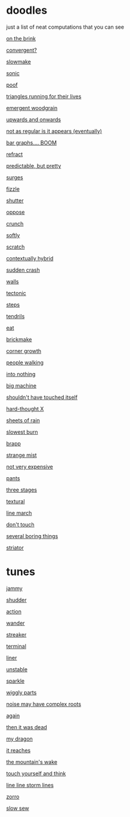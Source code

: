 doodles
=======

just a list of neat computations that you can see

[on the brink](http://maximecb.github.io/Turing-Drawings/#2,5,1,3,1,1,1,2,1,3,0,1,2,0,0,3,1,1,1,3,1,4,0,0,4,3,1,4,3,0,4,0)

[convergent?](http://maximecb.github.io/Turing-Drawings/#2,5,1,2,2,1,4,1,1,3,1,1,4,0,1,2,1,0,3,0,0,4,1,0,4,1,1,4,2,0,2,2)

[slowmake](http://maximecb.github.io/Turing-Drawings/#2,5,1,4,3,1,1,1,1,4,3,1,3,0,1,4,3,1,1,3,1,3,1,1,2,0,1,2,0,1,4,0)

[sonic](http://maximecb.github.io/Turing-Drawings/#2,5,0,1,1,0,2,3,1,2,3,1,4,2,1,2,3,1,3,2,1,3,3,1,4,2,0,3,1,0,1,0)

[poof](http://maximecb.github.io/Turing-Drawings/#4,3,3,1,2,0,2,1,3,2,2,0,1,2,3,2,1,2,1,2,3,2,1,0,1,2,0,1,1,2,1,1,3,2,3,2,1,1)

[triangles running for their lives](http://maximecb.github.io/Turing-Drawings/#4,3,1,1,3,0,2,1,1,2,3,2,2,1,2,1,2,3,2,0,3,1,0,2,2,3,1,2,3,0,2,3,2,1,0,2,1,2)

[emergent woodgrain](http://maximecb.github.io/Turing-Drawings/#4,3,3,1,0,0,1,0,0,1,0,2,2,2,3,2,0,0,1,0,2,1,3,0,2,2,0,2,1,0,1,3,2,1,3,3,1,1)

[upwards and onwards](http://maximecb.github.io/Turing-Drawings/#4,3,3,1,3,0,1,2,2,1,3,0,1,0,3,1,1,0,2,2,2,2,2,0,2,2,0,1,0,0,1,0,1,1,2,1,2,0)

[not as regular is it appears (eventually)](http://maximecb.github.io/Turing-Drawings/#4,3,2,2,2,0,1,3,0,1,2,2,2,2,0,1,2,1,1,0,0,2,2,1,2,0,3,2,3,3,1,2,2,1,0,1,1,0)

[bar graphs.... BOOM](http://maximecb.github.io/Turing-Drawings/#4,3,2,1,2,0,2,3,3,1,1,1,2,1,0,2,3,1,2,1,2,2,0,3,2,3,1,1,0,1,1,2,1,2,0,1,2,0)

[refract](http://maximecb.github.io/Turing-Drawings/#4,3,1,2,0,2,1,2,0,1,3,2,1,2,2,2,1,2,2,2,2,1,1,3,1,0,3,2,2,3,1,1,0,1,2,2,2,0)

[predictable, but pretty](http://maximecb.github.io/Turing-Drawings/#4,3,2,1,2,3,1,0,1,1,0,0,2,3,0,1,0,1,2,3,2,2,3,2,2,1,3,1,1,2,1,1,1,2,3,3,1,1)

[surges](http://maximecb.github.io/Turing-Drawings/#4,3,0,2,0,3,2,1,2,2,2,0,2,2,1,1,3,3,1,1,2,2,0,2,2,1,1,2,0,3,2,2,0,1,3,3,1,3)

[fizzle](http://maximecb.github.io/Turing-Drawings/#9,3,4,2,2,4,2,3,7,1,3,7,2,1,5,1,1,6,2,0,4,2,3,3,1,3,6,2,2,3,2,1,1,2,0,4,1,2,1,1,1,2,1,0,8,2,3,3,2,2,5,2,0,3,1,0,7,1,3,5,2,1,1,2,2,0,1,3,8,1,2,2,2,1,4,1,2,5,2,2,1,1,1)

[shutter](http://maximecb.github.io/Turing-Drawings/#9,3,4,1,1,2,1,3,7,2,3,5,1,3,5,2,3,7,1,1,4,1,3,6,1,3,5,1,1,1,1,0,3,1,2,6,1,0,6,1,2,2,1,2,5,1,1,6,1,1,4,1,0,7,2,2,3,2,1,4,2,2,8,1,1,5,2,1,0,2,1,8,1,0,7,1,0,7,1,0,4,1,3)

[oppose](http://maximecb.github.io/Turing-Drawings/#2,5,0,3,3,0,2,2,0,3,3,1,1,3,1,4,0,0,3,1,0,2,3,0,2,0,0,1,2,0,2,0)

[crunch](http://maximecb.github.io/Turing-Drawings/#2,5,1,2,1,0,3,0,1,4,0,1,3,1,0,2,1,1,3,1,0,4,0,0,4,2,1,3,0,1,2,0)

[softly](http://maximecb.github.io/Turing-Drawings/#5,5,2,2,1,0,1,2,3,2,2,2,4,1,2,3,1,1,2,3,1,3,1,0,3,2,3,1,0,2,2,3,0,2,3,1,1,2,3,4,0,1,2,2,1,2,3,4,3,0,3,1,2,1,2,0,4,1,2,2,3,2,3,2,0,2,3,2,4,2,1,2,2,0,2,4,3)

[scratch](http://maximecb.github.io/Turing-Drawings/#5,5,3,4,1,1,1,3,1,3,0,0,3,1,2,3,0,4,3,0,3,2,1,3,2,2,0,4,3,3,4,1,2,2,2,4,4,1,2,2,1,2,4,0,1,3,1,1,2,2,1,4,0,2,1,3,0,3,0,1,1,0,2,2,3,0,4,3,4,2,1,1,1,2,1,1,0)

[contextually hybrid](http://maximecb.github.io/Turing-Drawings/#5,5,2,2,1,3,1,2,3,1,0,3,4,2,1,2,0,2,1,0,4,3,0,1,4,3,3,4,3,4,1,1,2,2,0,3,3,3,2,2,1,2,2,2,0,3,2,2,2,3,0,2,2,0,4,2,0,2,1,1,4,1,4,3,0,4,3,1,2,3,3,0,4,0,3,2,3)

[sudden crash](http://maximecb.github.io/Turing-Drawings/#5,3,2,2,2,1,2,2,0,1,3,3,2,3,3,2,0,0,2,1,2,2,3,1,2,0,3,2,3,0,1,0,3,2,2,0,1,3,4,2,3,4,2,3,4,1,2)

[walls](http://maximecb.github.io/Turing-Drawings/#5,3,0,2,3,0,1,3,0,1,1,2,2,2,0,1,1,4,1,3,3,2,2,3,2,1,2,1,2,0,2,2,1,2,2,4,1,2,0,2,3,0,1,3,1,1,3)

[tectonic](http://maximecb.github.io/Turing-Drawings/#5,3,2,1,0,0,1,2,3,1,1,3,1,1,1,2,3,0,2,2,4,2,1,3,1,1,1,1,3,2,1,2,3,2,3,1,2,0,1,2,0,2,1,0,0,1,3)

[steps](http://maximecb.github.io/Turing-Drawings/#5,3,4,1,2,4,1,2,1,2,3,3,2,3,4,2,2,2,2,3,4,1,0,3,1,0,2,1,3,2,2,1,4,2,2,3,1,1,4,2,3,3,2,2,4,1,3)

[tendrils](http://maximecb.github.io/Turing-Drawings/#5,3,4,2,1,0,1,2,2,1,0,0,2,1,0,1,3,2,1,3,2,1,3,3,2,3,2,1,3,3,2,3,0,2,2,3,1,0,4,2,1,0,1,2,3,2,2)

[eat](http://maximecb.github.io/Turing-Drawings/#5,3,3,2,3,4,1,3,4,1,0,0,1,0,2,2,3,3,2,2,4,1,0,3,2,2,4,1,0,2,1,1,2,2,2,0,1,1,3,1,1,2,1,0,2,1,1)

[brickmake](http://maximecb.github.io/Turing-Drawings/#5,3,0,2,0,4,1,2,4,2,3,2,1,3,0,1,1,2,1,0,3,1,2,1,2,0,2,1,3,0,1,3,4,1,3,4,1,1,3,1,1,1,1,3,0,1,3)

[corner growth](http://maximecb.github.io/Turing-Drawings/#5,3,0,1,3,0,2,2,0,1,3,0,1,0,2,2,3,2,2,2,4,1,3,0,1,3,2,1,2,1,2,1,1,2,3,0,2,3,1,2,3,1,2,0,1,1,0)

[people walking](http://maximecb.github.io/Turing-Drawings/#5,3,2,2,0,3,2,1,4,2,3,0,2,0,2,1,2,2,1,1,4,2,3,2,1,2,2,2,1,4,2,0,2,1,0,1,2,3,3,1,2,3,2,0,1,1,0)

[into nothing](http://maximecb.github.io/Turing-Drawings/#5,3,1,1,1,2,2,1,0,2,3,0,1,2,3,1,0,0,2,1,4,2,0,3,1,2,3,2,0,3,1,2,2,2,1,1,1,1,3,1,2,1,1,1,4,2,1)

[big machine](http://maximecb.github.io/Turing-Drawings/#5,3,2,2,2,0,2,2,0,1,0,2,1,1,2,2,2,4,1,0,1,1,3,3,2,0,1,2,0,1,2,3,2,1,3,4,2,2,4,1,3,2,1,1,2,2,1)

[shouldn't have touched itself](http://maximecb.github.io/Turing-Drawings/#8,3,6,1,0,3,1,0,6,1,0,0,1,3,4,1,1,2,2,1,7,2,1,3,1,2,2,1,2,2,2,2,1,2,3,2,1,0,7,2,2,0,1,1,3,2,0,1,1,3,0,1,2,0,1,3,0,2,0,1,1,0,6,2,3,7,1,2,3,1,2,5,2,0)

[hard-thought X](http://maximecb.github.io/Turing-Drawings/#8,3,1,1,0,4,1,2,7,1,1,4,2,1,1,1,2,7,2,2,4,2,3,5,2,0,5,2,0,4,1,2,2,1,3,7,2,0,1,2,0,2,2,0,2,1,3,1,2,2,6,1,0,2,2,2,0,1,3,0,2,1,3,1,2,5,2,1,7,1,0,6,2,0)

[sheets of rain](http://maximecb.github.io/Turing-Drawings/#8,3,0,2,2,7,2,1,6,2,3,4,1,0,6,1,2,5,2,0,2,1,0,5,1,1,4,1,3,6,1,0,0,1,0,5,2,1,0,2,0,6,1,3,7,2,0,0,2,1,7,1,0,7,1,1,0,2,3,2,2,1,5,2,3,2,1,0,6,2,1,0,2,1)

[slowest burn](http://maximecb.github.io/Turing-Drawings/#8,3,4,2,2,1,1,2,4,1,1,2,1,2,3,1,3,6,2,3,0,1,1,0,2,0,5,1,2,6,1,3,0,1,0,7,1,2,3,2,2,6,2,0,4,1,1,2,1,3,7,2,2,0,2,0,0,2,1,5,2,3,6,1,1,5,2,3,6,2,3,3,1,3)

[brapp](http://maximecb.github.io/Turing-Drawings/#5,3,4,2,0,4,2,0,0,2,3,1,2,2,0,2,1,0,1,0,3,1,3,2,1,0,0,2,3,3,2,2,4,1,0,4,2,2,0,2,3,4,2,0,2,2,3)

[strange mist](http://maximecb.github.io/Turing-Drawings/#5,3,2,1,0,2,2,3,3,1,0,2,1,3,1,2,3,0,2,0,2,1,1,0,2,3,2,1,2,2,1,3,3,2,3,2,1,2,3,1,1,3,2,3,4,2,3)

[not very expensive](http://maximecb.github.io/Turing-Drawings/#5,3,4,2,1,3,1,1,1,2,1,3,2,3,3,2,1,1,2,2,3,1,3,1,1,1,3,2,2,0,2,3,2,1,0,1,1,3,1,2,1,2,2,1,3,2,3)

[pants](http://maximecb.github.io/Turing-Drawings/#5,3,1,2,2,3,1,1,3,1,0,4,2,0,1,2,1,1,2,2,1,2,2,3,1,3,1,2,1,0,1,3,0,1,3,3,1,0,2,2,2,2,1,1,0,2,3)

[three stages](http://maximecb.github.io/Turing-Drawings/#5,3,3,2,0,4,1,3,0,1,0,1,1,3,2,1,1,4,1,1,3,1,3,1,2,1,2,1,0,2,2,2,0,2,3,1,2,3,2,1,0,1,1,2,4,1,2)

[textural](http://maximecb.github.io/Turing-Drawings/#5,3,1,1,0,2,2,2,4,1,1,2,2,0,2,2,2,4,2,0,2,2,1,1,1,2,0,2,0,3,1,1,3,1,3,0,2,2,0,1,1,3,2,1,2,2,2)

[line march](http://maximecb.github.io/Turing-Drawings/#5,3,2,2,2,4,2,1,2,1,0,2,2,3,4,1,0,0,2,2,0,2,2,1,1,0,2,2,3,0,1,2,1,1,0,2,2,2,0,2,1,4,1,3,2,1,3)

[don't touch](http://maximecb.github.io/Turing-Drawings/#2,10,1,6,0,1,4,0,0,2,1,1,9,3,1,6,3,1,3,1,0,8,0,1,4,0,1,2,1,0,8,0,1,8,2,1,6,0,1,4,3,1,6,1,0,1,1,0,4,2,0,4,3,1,6,0,0,4,1,0,5,3)

[several boring things](http://maximecb.github.io/Turing-Drawings/#4,3,2,1,1,1,2,2,2,1,1,1,1,1,2,2,0,1,2,2,1,1,2,3,2,1,0,2,0,3,2,0,3,1,3,3,1,3)

[striator](http://maximecb.github.io/Turing-Drawings/#4,3,3,2,3,2,2,3,3,2,0,2,2,3,2,1,3,2,2,3,3,1,2,0,2,2,2,1,1,0,2,3,1,2,3,0,1,0)

tunes
=====

[jammy](http://maximecb.github.io/Turing-Tunes/#jammy,250,7,4,114,C2,1,,C2,1,0,C2,2,,C2,2,0,C2,2,,C2,2,0,D#2,1,,D#2,1,0,D#2,2,,D#2,2,0,D#2,2,,D#2,2,0,F2,1,,F2,1,0,F2,2,,F2,2,0,F2,2,,F2,2,0,F#2,1,,F#2,1,0,F#2,2,,F#2,2,0,F#2,2,,F#2,2,0,G2,1,,G2,1,0,G2,2,,G2,2,0,G2,2,,G2,2,0,A#2,1,,A#2,1,0,A#2,2,,A#2,2,0,A#2,2,,A#2,2,0,C3,1,,C3,1,0,C3,2,,C3,2,0,C3,2,,C3,2,0,D#3,1,,D#3,1,0,D#3,2,,D#3,2,0,D#3,2,,D#3,2,0,F3,1,,F3,1,0,F3,2,,F3,2,0,F3,2,,F3,2,0,F#3,1,,F#3,1,0,F#3,2,,F#3,2,0,F#3,2,,F#3,2,0,G3,1,,G3,1,0,G3,2,,G3,2,0,G3,2,,G3,2,0,A#3,1,,A#3,1,0,A#3,2,,A#3,2,0,A#3,2,,A#3,2,0,C4,1,,C4,1,0,C4,2,,C4,2,0,C4,2,,C4,2,0,D#4,1,,D#4,1,0,D#4,2,,D#4,2,0,D#4,2,,D#4,2,0,F4,1,,F4,1,0,F4,2,,F4,2,0,F4,2,,F4,2,0,F#4,1,,F#4,1,0,F#4,2,,F#4,2,0,F#4,2,,F#4,2,0,G4,1,,G4,1,0,G4,2,,G4,2,0,G4,2,,G4,2,0,A#4,1,,A#4,1,0,A#4,2,,A#4,2,0,A#4,2,,A#4,2,0,C5,1,,C5,1,0,C5,2,,C5,2,0,C5,2,,C5,2,0,10,10,50000,4,7,107,0,1,7,4,49,1,1,2,3,24,0,1,5,4,39,0,0,3,6,64,0,0,9,7,69,0,0,1,4,53,1,0,1,2,91,0,1,7,4,2,1,0,1,6,56,1,1,9,8,99,1,0,2,1,62,1,0,8,6,36,1,1,7,0,22,1,0,0,0,51,0,0,8,0,90,0,1,8,7,83,0,0,7,2,75,0,0,6,1,11,1,0,2,6,76,1,1,6,6,2,1,1,8,0,90,0,0,7,8,93,1,0,7,6,100,0,1,8,9,9,0,1,6,8,41,1,0,4,3,15,0,1,3,2,15,1,0,4,2,95,1,0,1,7,5,0,0,8,5,73,0,0,4,3,41,0,1,1,0,65,1,1,6,0,82,1,1,6,1,26,1,0,7,4,73,1,0,9,6,93,1,1,3,8,84,0,0,0,2,0,0,1,6,3,2,1,0,2,1,64,1,0,9,5,105,1,1,5,4,86,1,1,3,9,95,1,0,0,8,71,1,1,0,8,23,0,0,3,9,79,0,1,4,1,56,1,0,2,9,100,0,0,6,7,61,1,1,5,4,30,0,0,8,8,100,1,1,3,9,99,0,1,8,4,67,0,0,1,7,93,0,1,9,8,46,0,1,7,0,66,0,1,9,6,78,1,0,9,4,52,0,1,9,9,58,0,0,6,2,71,0,0,0,4,54,0,1,1,7,98,0,0,7,5,107,0,1,2,0,80,1,0,8,4,111,0,1,7,7,65,1,1,1,3,26,1,1,7,8,99,0,1,1,0,107,0,1,3,5,90,0,0,4,3,93,1,0,0,7,72,1,0,8,9,78,1,1,9,7,92,1,1,4,2,15,0,1,0,8,79,0,1,2,1,33,1,0,0,2,34,0,0,1,4,104,0,1,6,9,86,0,0,1,3,6,0,1,4,0,89,1,1,3,7,89,0,1,3,5,91,1,0,3,1,40,0,1,4,2,40,1,1,1,7,81,1,1,2,6,77,0,1,8,4,95,1,1,2,7,37,0,1,2,0,41,1,1,5,6,67,0,1,2,1,102,1,1,2,6,3,0,1,2,4,85,1,0,7,6,110,1,1,2,4,24,0,1,3,0,49,0,1,6,9,40,1,0)


[shudder](http://maximecb.github.io/Turing-Tunes/#shudder,300,7,4,176,C2,0.5,,C2,0.5,0,C2,1,,C2,1,0,C2,2,,C2,2,0,C2,2,,C2,2,0,D2,0.5,,D2,0.5,0,D2,1,,D2,1,0,D2,2,,D2,2,0,D2,2,,D2,2,0,D#2,0.5,,D#2,0.5,0,D#2,1,,D#2,1,0,D#2,2,,D#2,2,0,D#2,2,,D#2,2,0,F2,0.5,,F2,0.5,0,F2,1,,F2,1,0,F2,2,,F2,2,0,F2,2,,F2,2,0,G2,0.5,,G2,0.5,0,G2,1,,G2,1,0,G2,2,,G2,2,0,G2,2,,G2,2,0,G#2,0.5,,G#2,0.5,0,G#2,1,,G#2,1,0,G#2,2,,G#2,2,0,G#2,2,,G#2,2,0,A#2,0.5,,A#2,0.5,0,A#2,1,,A#2,1,0,A#2,2,,A#2,2,0,A#2,2,,A#2,2,0,C3,0.5,,C3,0.5,0,C3,1,,C3,1,0,C3,2,,C3,2,0,C3,2,,C3,2,0,D3,0.5,,D3,0.5,0,D3,1,,D3,1,0,D3,2,,D3,2,0,D3,2,,D3,2,0,D#3,0.5,,D#3,0.5,0,D#3,1,,D#3,1,0,D#3,2,,D#3,2,0,D#3,2,,D#3,2,0,F3,0.5,,F3,0.5,0,F3,1,,F3,1,0,F3,2,,F3,2,0,F3,2,,F3,2,0,G3,0.5,,G3,0.5,0,G3,1,,G3,1,0,G3,2,,G3,2,0,G3,2,,G3,2,0,G#3,0.5,,G#3,0.5,0,G#3,1,,G#3,1,0,G#3,2,,G#3,2,0,G#3,2,,G#3,2,0,A#3,0.5,,A#3,0.5,0,A#3,1,,A#3,1,0,A#3,2,,A#3,2,0,A#3,2,,A#3,2,0,C4,0.5,,C4,0.5,0,C4,1,,C4,1,0,C4,2,,C4,2,0,C4,2,,C4,2,0,D4,0.5,,D4,0.5,0,D4,1,,D4,1,0,D4,2,,D4,2,0,D4,2,,D4,2,0,D#4,0.5,,D#4,0.5,0,D#4,1,,D#4,1,0,D#4,2,,D#4,2,0,D#4,2,,D#4,2,0,F4,0.5,,F4,0.5,0,F4,1,,F4,1,0,F4,2,,F4,2,0,F4,2,,F4,2,0,G4,0.5,,G4,0.5,0,G4,1,,G4,1,0,G4,2,,G4,2,0,G4,2,,G4,2,0,G#4,0.5,,G#4,0.5,0,G#4,1,,G#4,1,0,G#4,2,,G#4,2,0,G#4,2,,G#4,2,0,A#4,0.5,,A#4,0.5,0,A#4,1,,A#4,1,0,A#4,2,,A#4,2,0,A#4,2,,A#4,2,0,C5,0.5,,C5,0.5,0,C5,1,,C5,1,0,C5,2,,C5,2,0,C5,2,,C5,2,0,10,10,50000,4,9,16,1,1,7,6,17,0,1,9,7,77,0,0,2,4,56,1,1,5,4,79,1,0,8,5,99,0,0,3,6,26,1,1,7,9,106,1,0,9,9,159,0,0,6,1,137,0,0,4,0,17,0,1,3,6,44,0,1,6,8,82,1,1,1,2,114,0,0,6,5,145,0,0,6,7,70,0,0,5,3,3,0,1,9,5,166,1,0,7,9,94,1,0,2,1,57,1,0,8,3,22,0,1,7,2,11,1,0,1,7,94,1,0,4,6,30,1,0,0,9,9,0,1,8,3,174,0,1,8,3,57,1,0,6,7,110,0,0,8,2,84,1,0,0,5,51,0,0,0,8,165,0,0,9,2,113,0,1,9,9,144,0,1,1,3,40,1,1,5,2,174,0,0,9,8,9,1,0,5,6,24,0,1,2,2,30,0,1,4,6,161,1,1,1,4,65,1,1,0,7,159,1,1,2,0,78,0,0,2,3,53,1,1,3,0,59,0,0,1,2,160,1,0,0,4,83,0,1,0,4,15,1,0,8,0,110,1,1,1,0,142,0,0,9,2,97,1,1,9,3,4,0,0,5,0,44,0,0,6,9,103,0,0,4,7,139,1,1,6,6,157,1,0,7,8,24,0,1,3,4,37,0,0,0,2,97,0,0,7,3,97,1,1,8,4,138,0,0,7,5,81,1,1,7,7,106,0,0,4,7,129,0,1,2,5,10,1,1,5,6,175,0,0,9,5,0,0,0,2,7,93,0,1,7,4,34,1,0,0,1,22,0,1,7,9,166,1,1,3,9,90,0,0,5,3,77,0,1,6,2,148,0,0,2,6,19,1,1,5,0,155,1,1,2,3,102,0,0,2,3,43,1,0,2,4,154,1,1,3,5,56,0,0,8,7,173,1,0,8,4,99,1,1,5,9,169,0,1,3,8,133,1,1,4,7,148,0,1,3,0,114,1,1,7,4,104,1,1,3,0,40,0,1,9,6,10,1,0,2,9,20,1,0,1,3,160,0,0,5,1,155,0,1,0,3,61,0,1,3,7,158,1,1,9,4,173,1,0,2,5,88,0,1,4,1,87,1,1,5,6,24,0,1,9,3,141,0,0,3,4,49,1,1,7,9,109,0,1)

[action](http://maximecb.github.io/Turing-Tunes/#action,400,7,4,88,C2,2,,C2,2,0,C2,2,,C2,2,0,D2,2,,D2,2,0,D2,2,,D2,2,0,D#2,2,,D#2,2,0,D#2,2,,D#2,2,0,F2,2,,F2,2,0,F2,2,,F2,2,0,G2,2,,G2,2,0,G2,2,,G2,2,0,G#2,2,,G#2,2,0,G#2,2,,G#2,2,0,A#2,2,,A#2,2,0,A#2,2,,A#2,2,0,C3,2,,C3,2,0,C3,2,,C3,2,0,D3,2,,D3,2,0,D3,2,,D3,2,0,D#3,2,,D#3,2,0,D#3,2,,D#3,2,0,F3,2,,F3,2,0,F3,2,,F3,2,0,G3,2,,G3,2,0,G3,2,,G3,2,0,G#3,2,,G#3,2,0,G#3,2,,G#3,2,0,A#3,2,,A#3,2,0,A#3,2,,A#3,2,0,C4,2,,C4,2,0,C4,2,,C4,2,0,D4,2,,D4,2,0,D4,2,,D4,2,0,D#4,2,,D#4,2,0,D#4,2,,D#4,2,0,F4,2,,F4,2,0,F4,2,,F4,2,0,G4,2,,G4,2,0,G4,2,,G4,2,0,G#4,2,,G#4,2,0,G#4,2,,G#4,2,0,A#4,2,,A#4,2,0,A#4,2,,A#4,2,0,C5,2,,C5,2,0,C5,2,,C5,2,0,8,24,50000,7,18,60,0,1,4,13,51,0,0,1,6,36,1,1,7,23,3,1,0,2,0,5,0,1,1,7,24,1,0,7,7,0,0,1,3,2,40,0,0,4,18,82,1,1,6,2,74,1,1,3,2,67,0,1,2,16,37,0,0,2,21,18,0,0,7,9,44,0,1,7,19,54,0,0,0,0,37,1,1,3,2,30,0,1,7,11,28,1,1,0,15,63,0,0,3,15,81,1,1,5,21,72,1,0,3,23,47,1,1,7,3,49,1,0,0,15,78,0,0,3,2,30,0,1,4,8,81,0,0,7,18,8,0,0,3,6,1,0,0,4,6,23,0,0,4,20,87,0,0,1,3,57,0,1,7,19,51,0,1,0,22,40,1,1,2,22,40,1,0,0,3,59,0,0,4,0,64,1,0,2,20,54,1,0,5,20,73,0,1,5,12,32,0,1,1,1,57,0,1,5,20,59,1,1,6,18,21,0,0,3,17,45,0,0,0,1,0,1,0,4,4,5,0,1,1,0,54,0,0,6,15,47,0,0,4,16,61,0,1,3,1,77,1,0,5,1,60,1,0,2,5,50,0,0,1,0,79,0,1,5,5,27,1,0,3,20,18,1,0,2,19,22,0,1,6,20,42,1,1,3,1,87,0,1,4,9,55,0,0,6,16,39,1,0,7,6,13,0,0,0,0,18,0,1,2,17,6,0,1,1,21,51,0,0,4,15,39,0,1,3,23,19,0,1,6,12,85,0,0,0,21,4,0,0,0,11,79,1,1,1,11,28,0,0,2,11,12,0,1,6,11,21,1,1,5,6,28,1,1,5,12,64,1,1,3,11,22,0,0,4,12,21,0,0,5,7,49,1,1,3,13,81,0,1,3,3,67,0,0,7,11,19,1,0,6,3,1,0,0,5,19,83,1,0,3,17,35,1,1,1,5,16,1,1,5,7,56,0,0,6,8,9,1,1,2,3,13,0,0,3,22,27,1,0,7,18,55,1,0,0,5,69,0,1,7,9,50,1,0,1,7,21,1,1,1,22,21,1,1,4,5,16,0,1,0,14,14,0,1,2,20,79,0,0,2,11,68,0,0,0,10,54,0,1,1,22,71,0,0,3,3,52,0,0,6,2,3,1,0,4,5,20,0,0,4,1,50,0,1,4,1,66,1,1,7,20,42,0,0,7,5,37,0,1,5,3,17,0,0,0,7,10,1,0,4,11,4,0,0,6,20,66,0,1,7,23,17,1,0,0,8,37,0,1,3,12,23,1,0,2,4,74,1,1,1,11,61,0,0,7,6,17,0,0,3,10,37,1,0,1,3,38,0,1,5,8,28,1,1,1,13,49,1,1,1,12,30,0,1,2,0,11,0,0,7,9,53,0,0,6,11,58,0,0,5,22,40,0,0,6,10,84,1,0,6,9,78,0,1,7,17,3,1,0,5,23,72,0,0,1,4,77,1,1,5,11,18,0,0,7,4,50,1,0,7,3,29,0,0,7,22,0,1,1,6,18,42,1,0,1,12,69,1,0,3,13,38,1,1,3,19,16,0,0,2,20,74,0,1,6,6,31,0,0,0,11,53,0,1,7,21,85,1,0,7,4,83,1,1,4,6,87,1,0,0,11,81,1,0,5,2,17,1,1,5,18,77,1,0,1,22,24,1,1,0,9,41,0,0,0,14,27,1,1,4,12,77,1,1,2,0,37,0,1,5,16,45,1,1,3,1,43,0,1,0,4,55,0,0,3,7,44,0,1,3,9,48,1,0,3,11,69,1,0,3,1,41,0,0,6,3,57,1,0,1,8,47,1,1,7,8,35,0,0,3,5,25,1,0,5,11,80,0,0,2,18,42,0,1,0,2,20,0,1,6,7,11,1,0,5,23,47,0,0,5,3,66,0,1,4,0,38,1,0,0,3,34,1,0,1,18,72,0,0,2,4,3,0,0,4,6,36,0,1,4,11,35,1,0,6,2,36,1,0,4,6,34,0,0,2,13,75,0,1,1,21,44,0,0,4,2,56,0,1,5,18,69,0,1,2,4,5,0,0,7,15,50,1,0,7,17,41,1,1,0,16,51,1,1,2,18,51,1,1,3,3,6,0,0,5,15,10,1,1,7,16,59,0,0,7,23,74,0,0,5,4,76,1,1,3,9,67,0,0,6,13,2,0,0)

[wander](http://maximecb.github.io/Turing-Tunes/#wander,400,10,4,64,C2,2,,C2,2,0,C2,2,,C2,2,0,D#2,2,,D#2,2,0,D#2,2,,D#2,2,0,F2,2,,F2,2,0,F2,2,,F2,2,0,G2,2,,G2,2,0,G2,2,,G2,2,0,A#2,2,,A#2,2,0,A#2,2,,A#2,2,0,C3,2,,C3,2,0,C3,2,,C3,2,0,D#3,2,,D#3,2,0,D#3,2,,D#3,2,0,F3,2,,F3,2,0,F3,2,,F3,2,0,G3,2,,G3,2,0,G3,2,,G3,2,0,A#3,2,,A#3,2,0,A#3,2,,A#3,2,0,C4,2,,C4,2,0,C4,2,,C4,2,0,D#4,2,,D#4,2,0,D#4,2,,D#4,2,0,F4,2,,F4,2,0,F4,2,,F4,2,0,G4,2,,G4,2,0,G4,2,,G4,2,0,A#4,2,,A#4,2,0,A#4,2,,A#4,2,0,C5,2,,C5,2,0,C5,2,,C5,2,0,10,11,50000,4,5,16,0,1,1,2,43,1,1,2,1,51,0,1,2,5,31,0,1,2,9,1,1,1,0,9,16,1,0,5,0,12,1,1,1,5,31,0,0,1,10,4,1,1,0,8,20,0,1,8,6,60,1,0,9,7,63,1,0,1,5,41,0,0,5,3,58,0,1,2,0,14,1,0,8,0,58,1,0,6,8,36,0,1,6,3,48,1,1,2,3,25,0,0,2,2,14,0,1,6,7,38,0,1,9,2,62,1,1,1,1,19,0,0,7,3,11,1,0,1,5,0,0,1,0,2,30,1,0,2,0,33,0,1,4,9,14,1,0,9,9,4,1,1,5,6,18,1,0,0,9,15,0,1,9,3,10,0,1,9,9,37,1,1,7,9,44,1,0,2,3,20,0,0,6,1,23,1,1,0,8,39,1,1,1,3,20,1,1,7,10,7,0,0,5,6,46,1,1,0,5,5,1,0,8,0,49,1,0,7,6,3,0,1,7,7,57,0,0,3,1,46,0,1,0,3,53,0,0,9,1,52,0,0,7,10,54,0,1,6,3,36,1,1,7,2,18,1,1,1,4,42,1,0,1,2,17,0,0,8,1,55,0,1,2,10,57,1,1,8,3,5,0,0,3,2,20,1,1,0,9,59,1,0,2,10,9,1,0,6,6,15,1,1,3,5,26,1,1,5,4,0,0,1,2,9,48,0,1,6,1,9,0,1,1,5,51,1,0,4,2,45,1,0,1,6,56,1,0,1,10,62,0,0,0,6,46,1,0,4,7,49,1,1,2,9,21,0,0,9,2,55,1,0,8,3,12,1,1,5,9,45,0,0,5,8,2,0,0,8,6,15,0,1,9,4,30,1,0,6,7,60,0,1,0,5,27,0,1,9,0,20,1,0,1,5,40,1,1,0,0,6,0,1,1,1,10,1,0,3,5,42,0,1,7,1,39,0,1,1,2,34,1,0,2,8,18,0,0,4,9,6,0,0,0,0,39,1,1,4,5,41,0,1,2,0,5,1,0,7,2,35,0,0,4,10,59,0,0,6,9,36,0,1,2,2,59,0,0,2,5,5,1,0,6,3,28,1,0,7,4,45,0,0,1,5,57,1,0,4,3,52,0,0,6,3,34,0,0,6,9,4,1,0,5,2,60,1,0,8,7,1,1,0,0,7,6,1,0,3,2,49,1,0,8,5,30,0,0,7,1,30,1,1,0,8,27,1,1,3,6,41,0,1,6,8,34,0,1)


[streaker](http://maximecb.github.io/Turing-Drawings/#4,5,1,1,0,3,2,1,2,3,3,3,2,0,3,2,2,3,1,2,3,2,3,1,3,0,0,3,1,0,3,3,1,4,1,3,1,1,1,2,3,0,3,3,3,3,0,1,2,1,2,3,0,3,4,3,3,1,1,0,3,2)

[terminal](http://maximecb.github.io/Turing-Drawings/#4,5,0,4,1,3,3,2,3,4,0,2,1,1,2,1,1,3,4,3,3,4,2,1,1,2,2,2,0,2,3,1,1,3,2,2,4,3,3,2,1,1,4,2,1,1,1,0,3,2,1,1,3,1,1,2,0,2,0,2,2,1)

[liner](http://maximecb.github.io/Turing-Drawings/#4,5,0,1,2,3,4,2,1,3,0,2,2,1,1,1,1,1,1,0,1,3,0,1,1,0,3,3,1,1,3,3,3,4,3,3,1,1,2,3,0,2,4,2,2,3,1,2,2,2,2,1,3,1,1,2,2,1,0,0,3,2)

[unstable](http://maximecb.github.io/Turing-Drawings/#4,5,3,2,1,0,1,0,2,4,2,1,2,2,3,3,0,0,4,2,3,2,1,0,4,1,3,4,2,2,4,2,0,1,3,1,1,1,0,3,0,3,1,0,3,4,1,1,1,0,3,1,2,1,4,3,3,2,3,1,4,0)

[sparkle](http://maximecb.github.io/Turing-Drawings/#3,6,0,4,3,0,3,2,1,4,1,0,2,3,0,4,2,0,4,0,0,3,1,2,4,1,0,5,2,2,5,2,0,3,2,1,1,3,1,1,2,1,1,0,1,4,1,2,3,0,1,3,3,1,3,1)

[wiggly parts](http://maximecb.github.io/Turing-Drawings/#3,7,1,3,0,0,5,0,1,2,2,0,3,3,1,3,3,0,4,0,1,2,1,1,5,0,2,3,1,1,6,2,2,1,1,1,4,3,0,3,2,2,4,1,0,4,0,0,2,3,0,5,1,1,4,3,2,4,0,1,5,2,1,5,2)

[noise may have complex roots](http://maximecb.github.io/Turing-Drawings/#2,7,1,6,3,1,1,1,0,2,0,0,4,1,0,6,2,0,2,1,0,6,2,1,5,3,0,5,3,0,2,0,1,5,2,0,3,3,0,4,2,0,3,1)

[again](http://maximecb.github.io/Turing-Drawings/#2,7,1,5,3,0,5,1,1,2,0,1,2,3,1,2,2,1,4,2,0,2,2,0,1,3,1,3,2,0,4,0,1,5,0,1,2,1,1,5,3,1,5,2)

[then it was dead](http://maximecb.github.io/Turing-Drawings/#2,7,1,3,0,0,2,3,0,6,1,1,2,1,0,2,3,1,1,0,0,1,1,0,5,3,1,3,1,1,1,2,0,5,0,0,2,0,0,4,1,0,6,0)

[my dragon](http://maximecb.github.io/Turing-Drawings/#2,7,0,3,3,0,5,2,1,5,2,1,1,0,0,5,0,0,1,2,1,6,3,0,5,2,0,6,1,1,6,3,0,4,3,1,2,1,0,6,2,1,2,3)

[it reaches](http://maximecb.github.io/Turing-Drawings/#2,7,1,2,1,1,1,1,1,6,1,0,6,3,1,3,2,0,2,3,0,6,0,0,4,1,1,4,0,0,4,3,0,3,3,0,6,0,0,3,3,0,5,3)

[the mountain's wake](http://maximecb.github.io/Turing-Drawings/#2,7,1,3,2,0,4,1,0,2,1,0,4,2,1,5,1,1,6,1,0,4,3,1,5,2,1,5,1,0,2,2,0,4,2,0,2,2,1,4,0,0,6,0)

[touch yourself and think](http://maximecb.github.io/Turing-Drawings/#2,7,0,6,2,0,3,1,1,2,1,1,4,3,0,3,2,0,2,0,1,4,3,1,4,0,1,3,0,1,3,1,0,1,2,0,6,0,1,5,3,0,1,1)

[line line storm lines](http://maximecb.github.io/Turing-Drawings/#2,7,0,4,1,0,5,0,0,1,2,0,2,3,1,6,1,1,2,3,0,2,1,1,4,2,0,2,3,0,1,0,1,4,0,1,6,2,1,5,1,0,1,0)

[zorro](http://maximecb.github.io/Turing-Drawings/#2,7,1,5,1,0,1,1,1,3,1,0,5,2,0,5,0,0,3,0,0,4,3,1,3,0,0,4,2,0,6,0,1,6,2,1,2,2,1,4,3,0,5,0)

[slow sew](http://maximecb.github.io/Turing-Drawings/#2,7,1,5,1,0,1,0,0,1,2,0,2,1,0,5,0,1,6,1,0,3,3,0,6,3,1,4,2,1,3,1,0,4,3,1,1,3,1,4,1,1,4,2)
